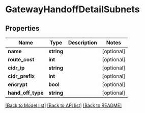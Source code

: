 # GatewayHandoffDetailSubnets

## Properties
Name | Type | Description | Notes
------------ | ------------- | ------------- | -------------
**name** | **string** |  | [optional] 
**route_cost** | **int** |  | [optional] 
**cidr_ip** | **string** |  | [optional] 
**cidr_prefix** | **int** |  | [optional] 
**encrypt** | **bool** |  | [optional] 
**hand_off_type** | **string** |  | [optional] 

[[Back to Model list]](../README.md#documentation-for-models) [[Back to API list]](../README.md#documentation-for-api-endpoints) [[Back to README]](../README.md)


